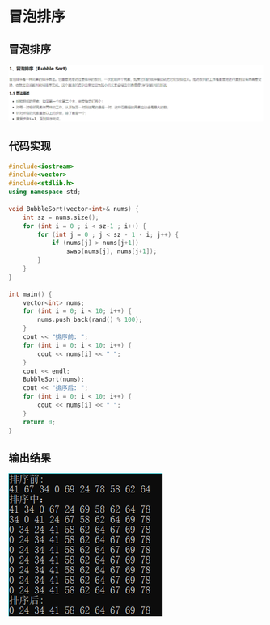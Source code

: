 # 冒泡排序

## 冒泡排序

![](Assets/%E5%86%92%E6%B3%A1%E6%8E%92%E5%BA%8F.assets/clip_image001.png)

## 代码实现

```c++
#include<iostream>
#include<vector>
#include<stdlib.h>
using namespace std;

void BubbleSort(vector<int>& nums) {
	int sz = nums.size();
	for (int i = 0 ; i < sz-1 ; i++) {
		for (int j = 0 ; j < sz - 1 - i; j++) {
			if (nums[j] > nums[j+1])
				swap(nums[j], nums[j+1]);
		}
	}
}

int main() {
	vector<int> nums;
	for (int i = 0; i < 10; i++) {
		nums.push_back(rand() % 100);
	}
	cout << "排序前: ";
	for (int i = 0; i < 10; i++) {
		cout << nums[i] << " ";
	}
	cout << endl;
	BubbleSort(nums);
	cout << "排序后: ";
	for (int i = 0; i < 10; i++) {
		cout << nums[i] << " ";
	}
	return 0;
}
```

## 输出结果

![](Assets/%E5%86%92%E6%B3%A1%E6%8E%92%E5%BA%8F.assets/clip_image001-1610196605876.png)
